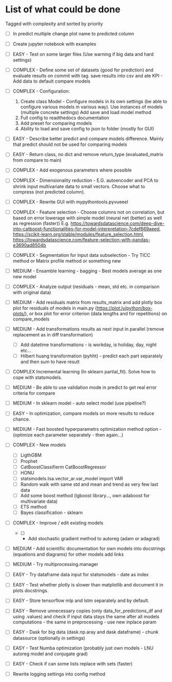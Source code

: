 # List of what could be done

Tagged with complexity and sorted by priority

- [ ] In predict multiple change plot name to predicted column
- [ ] Create jupyter notebook with examples
- [ ] EASY - Test on some larger files (Use warning if big data and hard settings)
- [ ] COMPLEX - Define some set of datasets (good for prediction) and evaluate results on commit with tag. save results into csv and ate KPI - Add data to default compare models
- [ ] COMPLEX - Configuration:
    1) Create class Model - Configure models in its own settings (be able to configure various models in various way). Use instances of models (multiple concrete settings) Add save and load model method
    2) Full config to readthedocs documentation
    3) Add preset for comparing models
    4) Ability to load and save config to json to folder (mostly for GUI)
- [ ] EASY - Describe better predict and compare models difference. Mainly that predict should not be used for comparing models
- [ ] EASY - Return class, no dict and remove return_type (evaluated_matrix from compare to main)
- [ ] COMPLEX - Add exogenous parameters where possible
- [ ] COMPLEX - Dimensionality reduction - E.G. autoencoder and PCA to shrink input multivariate data to small vectors. Choose what to compress (not predicted column).
- [ ] COMPLEX - Rewrite GUI with mypythontools.pyvueeel
- [ ] COMPLEX - Feature selection - Choose columns not on correlation, but based on error lowerage with simple model (neural net (better) as well as regression (faster)) E.g. https://towardsdatascience.com/deep-dive-into-catboost-functionalities-for-model-interpretation-7cdef669aeed, https://scikit-learn.org/stable/modules/feature_selection.html, https://towardsdatascience.com/feature-selection-with-pandas-e3690ad8504b
- [ ] COMPLEX - Segmentation for input data subselection - Try TICC method or Matrix profile method or something new
- [ ] MEDIUM - Ensamble learning - bagging - Best models average as one new model
- [ ] COMPLEX - Analyze output (residuals - mean, std etc. in comparison with original data)
- [ ] MEDIUM - Add residuals matrix from results_matrix and add plotly box plot for residuals of models in main.py (https://plot.ly/python/box-plots/), or box plot for error criterion (data lengths and for repetitions) on compare_models
- [ ] MEDIUM - Add transformations results as next input in parallel (remove replacement as in diff transformation)
  - [ ] Add datetime transformations - is workday, is holiday, day, night etc...
  - [ ] Hilbert huang transformation (pyhht) - predict each part separately and then sum to have result
- [ ] COMPLEX Incremental learning (In sklearn partial_fit). Solve how to cope with statsmodels.
- [ ] MEDIUM - Be able to use validation mode in predict to get real error criteria for compare
- [ ] MEDIUM - In sklearn model - auto select model (use pipeline?)
- [ ] EASY - In optimization, compare models on more results to reduce chance.
- [ ] MEDIUM - Fast boosted hyperparametrs optimization method option - (optimize each parameter separately - then again...)
- [ ] COMPLEX - New models
  - [ ] LigthGBM
  - [ ] Prophet
  - [ ] CatBoostClassifierm CatBoostRegressor
  - [ ] HONU
  - [ ] statsmodels.tsa.vector_ar.var_model import VAR
  - [ ] Random walk with same std and mean and trend as very few last data
  - [ ] Add some boost method (lgboost library..., own adaboost for multivariate data)
  - [ ] ETS method
  - [ ] Bayes classification - sklearn
- [ ] COMPLEX - Improve / edit existing models
  - [ ] - Add stochastic gradient method to autoreg (adam or adagrad)
- [ ] MEDIUM - Add scientific documentation for own models into docstrings (equations and diagrams) for other models add links

- [ ] MEDIUM - Try multiprocessing.manager
- [ ] EASY - Try dataframe data input for statsmodels - date as index
- [ ] EASY - Test whether plotly is slower than matplotlib and document it in plots docstrings.
- [ ] EASY - Store tensorflow mlp and lstm separately and by default.
- [ ] EASY - Remove unnecessary copies (only data_for_predictions_df and using .values) and check if input data stays the same after all models computations - the same in preprocessing - use new inplace param
- [ ] EASY - Dask for big data (dask.np.aray and dask dataframe) - chunk datasource (optionally in settings)
- [ ] EASY - Test Numba optimization (probably just own models - LNU autoreg model and conjugate grad)
- [ ] EASY - Check if can some lists replace with sets (faster)
- [ ] Rewrite logging settings into config method
